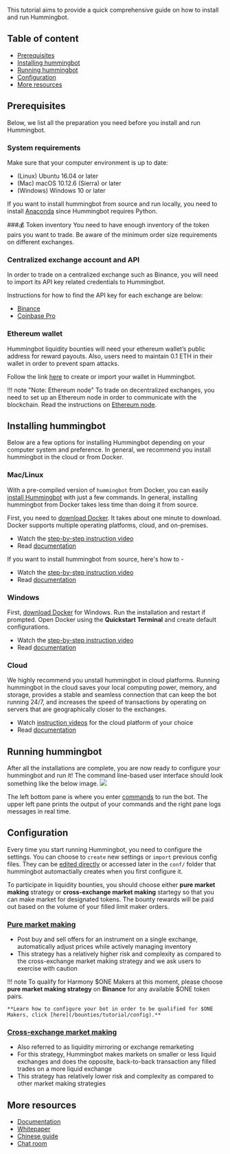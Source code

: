 This tutorial aims to provide a quick comprehensive guide on how to install and run Hummingbot. 

## Table of content
- [Prerequisites](#prerequisites)
- [Installing hummingbot](#installing-hummingbot)
- [Running hummingbot](#running-hummingbot)
- [Configuration](#configuration)
- [More resources](#more-resources)

## Prerequisites
Below, we list all the preparation you need before you install and run Hummingbot. 

### System requirements
Make sure that your computer environment is up to date:

- (Linux) Ubuntu 16.04 or later
- (Mac) macOS 10.12.6 (Sierra) or later
- (Windows) Windows 10 or later

If you want to install hummingbot from source and run locally, you need to install <a href="https://www.anaconda.com/distribution/" target="_blank">Anaconda</a> since Hummingbot requires Python.

###💰 Token inventory 
You need to have enough inventory of the token pairs you want to trade. Be aware of the minimum order size requirements on different exchanges.

### Centralized exchange account and API 
In order to trade on a centralized exchange such as Binance, you will need to import its API key related credentials to Hummingbot. 

Instructions for how to find the API key for each exchange are below:

- [Binance](https://docs.hummingbot.io/connectors/binance/)
- [Coinbase Pro](https://docs.hummingbot.io/connectors/coinbase/)

### Ethereum wallet 

Hummingbot liquidity bounties will need your ethereum wallet’s public address for reward payouts. Also, users need to maintain 0.1 ETH in their wallet in order to prevent spam attacks. 

Follow the link [here](https://docs.hummingbot.io/installation/wallet/#creating-your-wallet) to create or import your wallet in Hummingbot.

!!! note "Note: Ethereum node"
    To trade on decentralized exchanges, you need to set up an Ethereum node in order to communicate with the blockchain. Read the instructions on [Ethereum node](https://docs.hummingbot.io/installation/node/).


## Installing hummingbot
Below are a few options for installing Hummingbot depending on your computer system and preference. In general, we recommend you install hummingbot in the cloud or from Docker. 

### Mac/Linux

With a pre-compiled version of `hummingbot` from Docker, you can easily [install Hummingbot](https://docs.hummingbot.io/installation/docker/) with just a few commands. In general, installing hummingbot from Docker takes less time than doing it from source. 

First, you need to <a href="https://docs.docker.com/v17.12/install/#supported-platforms" target="_blank">download Docker</a>. It takes about one minute to download. Docker supports multiple operating platforms, cloud, and on-premises. 

- Watch the <a href="https://www.youtube.com/watch?v=eCfMKfS9HsM" target="_blank">step-by-step instruction video</a>
- Read [documentation](/installation/docker_macOS_linux) 

If you want to install hummingbot from source, here's how to -
- Watch the <a href="https://www.youtube.com/watch?v=LX57Q26LZcw&t=27s" target="_blank">step-by-step instruction video</a>
- Read [documentation](/installation/source/) 

### Windows

First, <a href="https://github.com/docker/toolbox/releases/"  target="_blank">download Docker</a> for Windows. Run the installation and restart if prompted. Open Docker using the **Quickstart Terminal** and create default configurations. 

- Watch the <a href="https://www.youtube.com/watch?v=K67qN4nmSnw&list=PLDwlNkL_4MMczSzZiomX5wFFuF40z-KLl&index=5" target="_blank">step-by-step instruction video</a>
- Read [documentation](/installation/docker_windows) 


### Cloud
We highly recommend you unstall hummingbot in cloud platforms. Running hummingbot in the cloud saves your local computing power, memory, and storage, provides a stable and seamless connection that can keep the bot running 24/7, and increases the speed of transactions by operating on servers that are geographically closer to the exchanges. 

- Watch <a href="https://www.youtube.com/watch?v=rdUshjOlP-8&list=PLDwlNkL_4MMczSzZiomX5wFFuF40z-KLl&index=5" target="_blank">instruction videos</a> for the cloud platform of your choice  
- Read [documentation](/installation/cloud/)


## Running hummingbot
After all the installations are complete, you are now ready to configure your hummingbot and run it! The command line-based user interface should look something like the below image. 
![](https://www.hummingbot.io/blog/2019-04-announcing-hummingbot/hummingbot-cli.png)

The left bottom pane is where you enter [commands](https://docs.hummingbot.io/operation/client/#commands) to run the bot. The upper left pane prints the output of your commands and the right pane logs messages in real time. 


## Configuration
Every time you start running Hummingbot, you need to configure the settings. You can choose to `create` new settings or `import` previous config files. They can be [edited directly](https://docs.hummingbot.io/operation/configuration/) or accessed later in the `conf/` folder that hummingbot automactially creates when you first configure it. 

To participate in liquidity bounties, you should choose either **pure market making** strategy or **cross-exchange market making** startegy so that you can make market for designated tokens. The bounty rewards will be paid out based on the volume of your filled limit maker orders. 

### [Pure market making](https://docs.hummingbot.io/strategies/pure-market-making/)

- Post buy and sell offers for an instrument on a single exchange, automatically adjust prices while actively managing inventory
- This strategy has a relatively higher risk and complexity as compared to the cross-exchange market making strategy and we ask users to exercise with caution

!!! note 
    To qualify for Harmony $ONE Makers at this moment, please choose **pure market making strategy** on **Binance** for any available $ONE token pairs.   

    **Learn how to configure your bot in order to be qualified for $ONE Makers, click [here](/bounties/tutorial/config).**

### [Cross-exchange market making](https://docs.hummingbot.io/strategies/cross-exchange-market-making/)	
    
- Also referred to as liquidity mirroring or exchange remarketing
- For this strategy, Hummingbot makes markets on smaller or less liquid exchanges and does the opposite, back-to-back transaction any filled trades on a more liquid exchange
- This strategy has relatively lower risk and complexity as compared to other market making strategies


## More resources
- [Documentation](https://docs.hummingbot.io/) 
- [Whitepaper](https://www.hummingbot.io/whitepaper.pdf) 
- [Chinese guide](https://github.com/coinalpha/hummingbot_chinese)
- [Chat room](http://discord.hummingbot.io) 